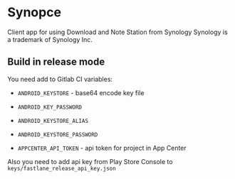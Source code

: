 # Synopce

Client app for using Download and Note Station from Synology
Synology is a trademark of Synology Inc.

## Build in release mode

You need add to Gitlab CI variables:

* `ANDROID_KEYSTORE` - base64 encode key file

* `ANDROID_KEY_PASSWORD`

* `ANDROID_KEYSTORE_ALIAS`

* `ANDROID_KEYSTORE_PASSWORD`

* `APPCENTER_API_TOKEN` - api token for project in App Center

Also you need to add api key from Play Store Console to `keys/fastlane_release_api_key.json`
